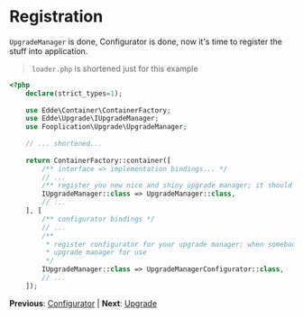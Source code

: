 # Registration

`UpgradeManager` is done, Configurator is done, now it's time to register the stuff into application. 

> `loader.php` is shortened just for this example 

```php
<?php
	declare(strict_types=1);
	
	use Edde\Container\ContainerFactory;
	use Edde\Upgrade\IUpgradeManager;
	use Fooplication\Upgrade\UpgradeManager;
	
	// ... shortened...
	
	return ContainerFactory::container([
		/** interface => implementation bindings... */
		// ... 
		/** register you new nice and shiny upgrade manager; it should be somewhere at the beginning */
		IUpgradeManager::class => UpgradeManager::class,
		// ... 
	], [
		/** configurator bindings */
		// ...
		/**
         * register configurator for your upgrade manager; when somebody touch it, configurator will be executed and prepare
         * upgrade manager for use  
         */
		IUpgradeManager::class => UpgradeManagerConfigurator::class,
		// ...
	]);

```

**Previous**: [Configurator](/examples/upgrades/configurator) | **Next**: [Upgrade](/examples/upgrades/upgrade)

